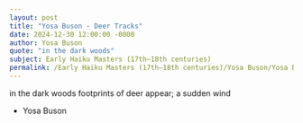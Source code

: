 ```yaml
---
layout: post
title: "Yosa Buson - Deer Tracks"
date: 2024-12-30 12:00:00 -0000
author: Yosa Buson
quote: "in the dark woods"
subject: Early Haiku Masters (17th–18th centuries)
permalink: /Early Haiku Masters (17th–18th centuries)/Yosa Buson/Yosa Buson - Deer Tracks
---
```


in the dark woods
footprints of deer appear;
a sudden wind

- Yosa Buson
